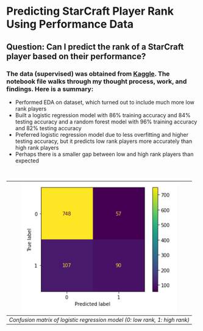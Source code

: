 # Predicting StarCraft Player Rank Using Performance Data

## Question: Can I predict the rank of a StarCraft player based on their performance?

### The data (supervised) was obtained from [Kaggle](https://www.kaggle.com/datasets/danofer/skillcraft/data). The notebook file walks through my thought process, work, and findings. Here is a summary: 

- Performed EDA on dataset, which turned out to include much more low rank players
- Built a logistic regression model with 86% training accuracy and 84% testing accuracy and a random forest model with 96% training accuracy and 82% testing accuracy
- Preferred logistic regression model due to less overfitting and higher testing accuracy, but it predicts low rank players more accurately than high rank players
- Perhaps there is a smaller gap between low and high rank players than expected

<br> 

| ![](https://github.com/raychan6/predicting-starcraft-rank/blob/main/starcraft-logistic-regression.png) |
|:--:|
| *Confusion matrix of logistic regression model (0: low rank, 1: high rank)* |
